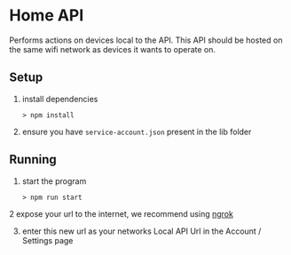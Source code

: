 # Home API

Performs actions on devices local to the API. This API should be hosted on the same wifi network as devices it wants to operate on.

## Setup
1. install dependencies
	```
	> npm install
	```

2. ensure you have `service-account.json` present in the lib folder

## Running

1. start the program
	```
	> npm run start
	```

2 expose your url to the internet, we recommend using [ngrok](https://ngrok.com/)

3. enter this new url as your networks Local API Url in the Account / Settings page